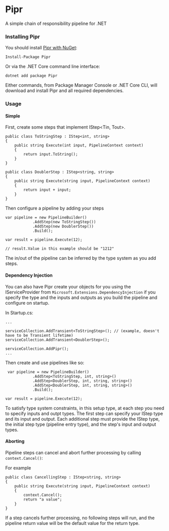 # Pipr

A simple chain of responsibility pipeline for .NET

### Installing Pipr

You should install [Pipr with NuGet](https://www.nuget.org/packages/Pipr):

    Install-Package Pipr

Or via the .NET Core command line interface:

    dotnet add package Pipr

Either commands, from Package Manager Console or .NET Core CLI, will download and install Pipr and all required dependencies.

### Usage

#### Simple

First, create some steps that implement IStep<Tin, Tout>.

```
public class ToStringStep : IStep<int, string>
{
    public string Execute(int input, PipelineContext context)
    {
        return input.ToString();
    }
}

public class DoublerStep : IStep<string, string>
{
    public string Execute(string input, PipelineContext context)
    {
        return input + input;
    }
}
```

Then configure a pipeline by adding your steps

```
var pipeline = new PipelineBuilder()
            .AddStep(new ToStringStep())
            .AddStep(new DoublerStep())
            .Build();

var result = pipeline.Execute(12);

// result.Value in this example should be "1212"
```

The in/out of the pipeline can be inferred by the type system as you add steps.

#### Dependency Injection

You can also have Pipr create your objects for you using the IServiceProvider from `Microsoft.Extensions.DependencyInjection` if you specify the type and the inputs and outputs as you build the pipeline and configure on startup.

In Startup.cs:

```
...

serviceCollection.AddTransient<ToStringStep>(); // (example, doesn't have to be Transient lifetime)
serviceCollection.AddTransient<DoublerStep>();

serviceCollection.AddPipr();
...

```

Then create and use pipelines like so:

```
 var pipeline = new PipelineBuilder()
            .AddStep<ToStringStep, int, string>()
            .AddStep<DoublerStep, int, string, string>()
            .AddStep<DoublerStep, int, string, string>()
            .Build();

var result = pipeline.Execute(12);
```

To satisfy type system constraints, in this setup type, at each step you need to specify inputs and outpt types.
The first step can specify your IStep type and its input and output.
Each additional step must provide the IStep type, the initial step type (pipeline entry type), and the step's input and output types.

#### Aborting

Pipeline steps can cancel and abort further processing by calling `context.Cancel()`:

For example

```
public class CancellingStep : IStep<string, string>
{
    public string Execute(string input, PipelineContext context)
    {
        context.Cancel();
        return "a value";
    }
}
```

If a step cancels further processing, no following steps will run, and the pipeline return value will be the default value for the return type.
